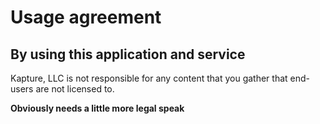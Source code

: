 Usage agreement
===============

## By using this application and service

Kapture, LLC is not responsible for any content that you gather that end-users are not licensed to.

**Obviously needs a little more legal speak**
